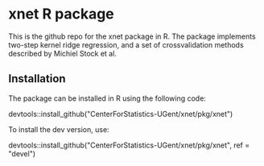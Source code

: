# xnet R package

This is the github repo for the xnet package in R. The package implements
two-step kernel ridge regression, and a set of crossvalidation methods 
described by Michiel Stock et al.

## Installation

The package can be installed in R using the following code:

devtools::install_github("CenterForStatistics-UGent/xnet/pkg/xnet")

To install the dev version, use:

devtools::install_github("CenterForStatistics-UGent/xnet/pkg/xnet", ref = "devel")
